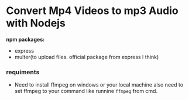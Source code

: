 # Convert Mp4 Videos to mp3 Audio with Nodejs

**npm packages:**
- express
- multer(to upload files. official package from express I think)

### requiments
- Need to install ffmpeg on windows or your local machine also need to set ffmpeg to your command like runnine `ffmpeg` from cmd.

